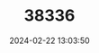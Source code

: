 ---
title: "38336"
category: "Guatteria liesneri"
draft: false
date: 2024-02-22 13:03:50
languages:
  Spanish; Castilian: ["Garapato", "Naqueno"]
  Creoles and pidgins (Other): ["Jïrïda", "Pitaruguï", "Uñitahue"]
  Portuguese: ["Envira"]
---